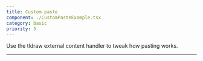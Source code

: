 ```yaml
---
title: Custom paste
component: ./CustomPasteExample.tsx
category: basic
priority: 5
---
```


Use the tldraw external content handler to tweak how pasting works.

---
